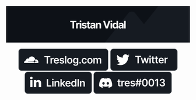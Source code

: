 <img src="./banner3.svg">
<p align="center">
 <a href="https://treslog.com" target="_blank"><img src="./web2.svg"></a>
 <a href="https://twitter.com/treslog" target="_blank"><img src="./twitter2.svg"></a>
 <a href="https://linkedin.com/in/tri" target="_blank"><img src="./linkedin2.svg"></a>
 <a href="https://discord.com" target="_blank"><img src="./discord2.svg"></a>
</p>
